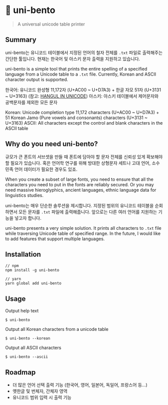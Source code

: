 # 🍱 uni-bento

> A universal unicode table printer

## Summary

uni-bento는 유니코드 테이블에서 지정된 언어의 철자 전체를 `.txt` 파일로 출력해주는 간단한 툴입니다. 현재는 한국어 및 아스키 문자 출력을 지원하고 있습니다.

uni-bento is a simple tool that prints the entire spelling of a specified language from a Unicode table to a `.txt` file. Currently, Korean and ASCII character output is supported.

한국어: 유니코드 완성형 11,172자 (U+AC00 ~ U+D7A3) + 한글 자모 51자 (U+3131 ~ U+3163)
(참고: [HANGUL IN UNICODE](http://www.programminginkorean.com/programming/hangul-in-unicode/))
아스키: 아스키 테이블에서 제어문자와 공백문자를 제외한 모든 문자

Korean: Unicode completion type 11,172 characters (U+AC00 ~ U+D7A3) + 51 Korean Jamo (Pure vowels and consonants) characters (U+3131 ~ U+3163)
ASCII: All characters except the control and blank characters in the ASCII table

## Why do you need uni-bento?

규모가 큰 폰트의 서브셋을 만들 때 폰트에 담아야 할 문자 전체를 신뢰성 있게 확보해야 할 필요가 있습니다. 혹은 언어학 연구를 위해 방대한 상형문자 세트나 고대 언어, 소수민족 언어 데이터가 필요한 경우도 있죠.

When you create a subset of large fonts, you need to ensure that all the characters you need to put in the fonts are reliably secured. Or you may need massive hieroglyphics, ancient languages, ethnic language data for linguistics studies.

uni-bento는 매우 단순한 솔루션을 제시합니다. 지정된 범위의 유니코드 테이블을 순회하면서 모든 문자를 `.txt` 파일에 출력해줍니다. 앞으로는 다른 여러 언어를 지원하는 기능을 넣고자 합니다.

uni-bento presents a very simple solution. It prints all characters to `.txt` file while traversing Unicode table of specified range. In the future, I would like to add features that support multiple languages.

## Installation

```
// npm
npm install -g uni-bento

// yarn
yarn global add uni-bento
```

## Usage

Output help text

```
$ uni-bento
```

Output all Korean characters from a unicode table

```
$ uni-bento --korean
```

Output all ASCII characters

```
$ uni-bento --ascii
```

## Roadmap

- 더 많은 언어 선택 출력 기능 (한국어, 영어, 일본어, 독일어, 프랑스어 등...)
- 옛한글 및 번체자, 간체자 영역
- 유니코드 범위 입력 시 출력 기능
